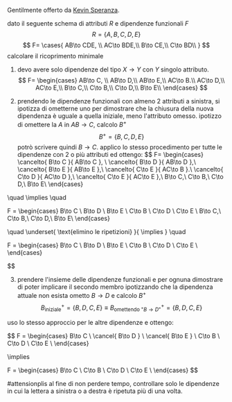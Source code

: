 Gentilmente offerto da [Kevin Speranza](https://github.com/kespers).

dato il seguente schema di attributi $R$ e dipendenze funzionali $F$
$$
R = \{A,B,C,D,E\}
$$
$$
F= \cases{
AB\to CDE, \\
	AC\to BDE,\\
	B\to CE,\\
	C\to BD\\
}
$$
calcolare il ricoprimento minimale

1. devo avere solo dipendenze del tipo $X\to Y$ con $Y$ singolo attributo.
 $$
 F= \begin{cases}
 AB\to C, \\
 	AB\to D,\\
 	AB\to E,\\
 	AC\to B.\\
 	AC\to D,\\
 	AC\to E,\\
 	B\to C,\\
 	C\to B,\\
 	C\to D,\\
 	B\to E\\
 \end{cases}
 $$

2. prendendo le dipendenze funzionali con almeno 2 attributi a sinistra, si ipotizza di ometterne uno per dimostrare che la chiusura della nuova dipendenza è uguale a quella iniziale, meno l'attributo omesso.
 ipotizzo di omettere la $A$ in $AB \to C$, calcolo $B^+$
 $$
 B^+=\{B,C,D,E\}
 $$
 potrò scrivere quindi $B\to C$.
 applico lo stesso procedimento per tutte le dipendenze con 2 o più attributi ed ottengo:
 $$
  F= \begin{cases}
 \cancelto{ B\to C }{ AB\to C }, \\
 \cancelto{ B\to D }{ AB\to D },\\
 \cancelto{ B\to E }{ AB\to E },\\
 \cancelto{ C\to E }{ AC\to B }.\\
 \cancelto{ C\to D }{ AC\to D },\\
 \cancelto{ C\to E }{ AC\to E },\\
 B\to C,\\
 C\to B,\\
 C\to D,\\
 B\to E\\
 \end{cases}
 
 \quad \implies \quad
 
  F = \begin{cases}
 B\to C \\
 B\to D \\
 B\to E \\
 C\to B \\
 C\to D \\
 C\to E \\
 B\to C,\\
 C\to B,\\
 C\to D,\\
 B\to E\\
 \end{cases}
 
 \quad \underset{ \text{elimino le ripetizioni} }{ \implies } \quad
 
 F = \begin{cases}
 B\to C \\
 B\to D \\
 B\to E \\
 C\to B \\
 C\to D \\
 C\to E \\
 \end{cases}
 
 $$

3. prendere l'insieme delle dipendenze funzionali e per ognuna dimostrare di poter implicare il secondo membro ipotizzando che la dipendenza attuale non esista
 ometto $B\to D$ e calcolo $B^+$
 $$
 B^+_{\text{iniziale}}=\{B,D,C,E\} \equiv B^+_{\text{omettendo "} B\to D \text{"}}=\{B,D,C,E\}
 $$
 
 uso lo stesso approccio per le altre dipendenze e ottengo:
 
 $$
 F = \begin{cases}
  B\to C \\
  \cancel{ B\to D } \\
  \cancel{ B\to E } \\
  C\to B \\
  C\to D \\
  C\to E \\
  \end{cases}
 
 \implies
 
 F = \begin{cases}
  B\to C \\
  C\to B \\
  C\to D \\
  C\to E \\
  \end{cases}
 $$

#attensionplis 
al fine di non perdere tempo, controllare solo le dipendenze in cui la lettera a sinistra o a destra è ripetuta più di una volta.